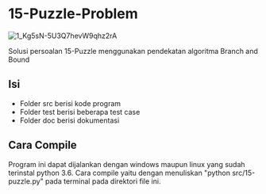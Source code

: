 # 15-Puzzle-Problem
![1_Kg5sN-5U3Q7hevW9qhz2rA](https://user-images.githubusercontent.com/47711509/77442144-cf0b8600-6e1c-11ea-85fc-774f24b25e3c.gif)

Solusi persoalan 15-Puzzle menggunakan pendekatan algoritma Branch and Bound

## Isi 
* Folder src berisi kode program
* Folder test berisi beberapa test case
* Folder doc berisi dokumentasi

## Cara Compile
Program ini dapat dijalankan dengan windows maupun linux yang sudah terinstal python 3.6. Cara compile yaitu dengan menuliskan "python src/15-puzzle.py" pada terminal pada direktori file ini.
